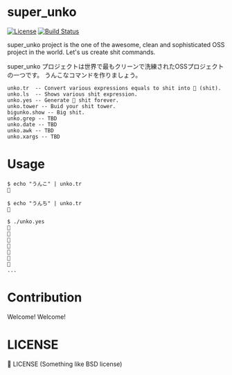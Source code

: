 super_unko
===========================================
[![License](https://img.shields.io/badge/license-%F0%9F%92%A9-orange.svg)](./LICENSE)
[![Build Status](https://travis-ci.org/greymd/super_unko.svg?branch=master)](https://travis-ci.org/greymd/super_unko)

super_unko project is the one of the awesome, clean and sophisticated OSS project in the world.
Let's us create shit commands.

super_unko プロジェクトは世界で最もクリーンで洗練されたOSSプロジェクトの一つです。
うんこなコマンドを作りましょう。

```
unko.tr  -- Convert various expressions equals to shit into 💩 (shit).
unko.ls  -- Shows various shit expression.
unko.yes -- Generate 💩 shit forever.
unko.tower -- Buid your shit tower.
bigunko.show -- Big shit.
unko.grep -- TBD
unko.date -- TBD
unko.awk -- TBD
unko.xargs -- TBD
```

Usage
========================

```
$ echo "うんこ" | unko.tr
💩

$ echo "うんち" | unko.tr
💩

$ ./unko.yes
💩
💩
💩
💩
💩
💩
💩
...
```

Contribution
========================
Welcome! Welcome!

LICENSE
==============
💩 LICENSE
 (Something like BSD license)


